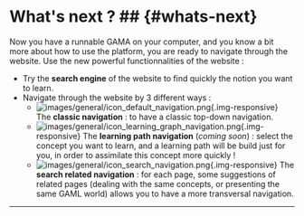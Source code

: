 # What's next ? ## {#whats-next}

Now you have a runnable GAMA on your computer, and you know a bit more about how to use the platform, you are ready to navigate through the website. Use the new powerful functionnalities of the website :

* Try the **search engine** of the website to find quickly the notion you want to learn.
* Navigate through the website by 3 different ways :
  * ![images/general/icon_default_navigation.png](gm_wiki/resources/images/general/icon_default_navigation.png){.img-responsive} The **classic navigation** : to have a classic top-down navigation.
  * ![images/general/icon_learning_graph_navigation.png](gm_wiki/resources/images/general/icon_learning_graph_navigation.png){.img-responsive} The **learning path navigation** (_coming soon_) : select the concept you want to learn, and a learning path will be build just for you, in order to assimilate this concept more quickly !
  * ![images/general/icon_search_navigation.png](gm_wiki/resources/images/general/icon_search_navigation.png){.img-responsive} The **search related navigation** : for each page, some suggestions of related pages (dealing with the same concepts, or presenting the same GAML world) allows you to have a more transversal navigation.

___________________________________________________________________________